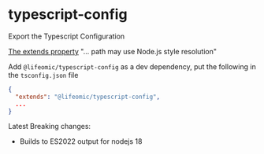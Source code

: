 # typescript-config
Export the Typescript Configuration

[The extends property](https://www.typescriptlang.org/tsconfig#extends) "... path may use Node.js style resolution"

Add `@lifeomic/typescript-config` as a dev dependency, put the following in the `tsconfig.json` file

```JSON
{
  "extends": "@lifeomic/typescript-config",
  ...
}
```

Latest Breaking changes:
* Builds to ES2022 output for nodejs 18
